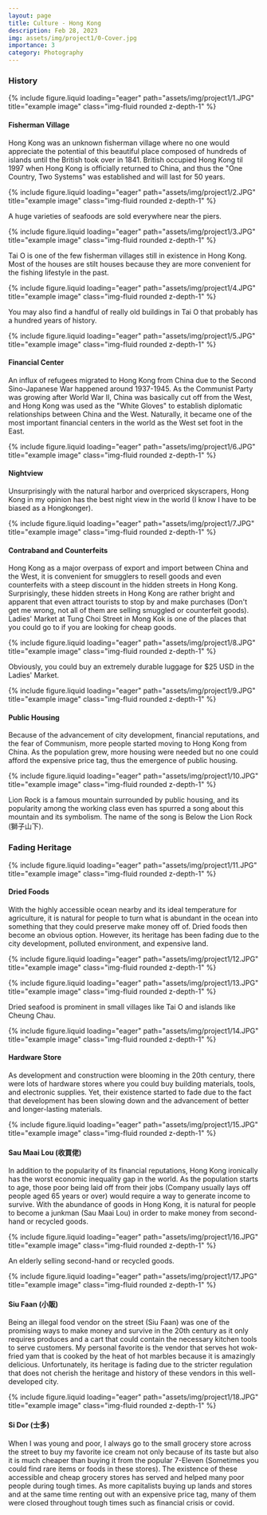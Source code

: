 ```yaml
---
layout: page
title: Culture - Hong Kong
description: Feb 28, 2023
img: assets/img/project1/0-Cover.jpg
importance: 3
category: Photography
---
```


<h3 class="card-title">History</h3>

{% include figure.liquid loading="eager" path="assets/img/project1/1.JPG" title="example image" class="img-fluid rounded z-depth-1" %}

<h4 class="card-title">Fisherman Village</h4>

Hong Kong was an unknown fisherman village where no one would appreciate the potential of this beautiful place composed of hundreds of islands until the British took over in 1841. British occupied Hong Kong til 1997 when Hong Kong is officially returned to China, and thus the "One Country, Two Systems" was established and will last for 50 years.

{% include figure.liquid loading="eager" path="assets/img/project1/2.JPG" title="example image" class="img-fluid rounded z-depth-1" %}

A huge varieties of seafoods are sold everywhere near the piers.

{% include figure.liquid loading="eager" path="assets/img/project1/3.JPG" title="example image" class="img-fluid rounded z-depth-1" %}

Tai O is one of the few fisherman villages still in existence in Hong Kong. Most of the houses are stilt houses because they are more convenient for the fishing lifestyle in the past.

{% include figure.liquid loading="eager" path="assets/img/project1/4.JPG" title="example image" class="img-fluid rounded z-depth-1" %}

You may also find a handful of really old buildings in Tai O that probably has a hundred years of history.

{% include figure.liquid loading="eager" path="assets/img/project1/5.JPG" title="example image" class="img-fluid rounded z-depth-1" %}

<h4 class="card-title">Financial Center</h4>

An influx of refugees migrated to Hong Kong from China due to the Second Sino-Japanese War happened around 1937-1945. As the Communist Party was growing after World War II, China was basically cut off from the West, and Hong Kong was used as the "White Gloves" to establish diplomatic relationships between China and the West. Naturally, it became one of the most important financial centers in the world as the West set foot in the East.

{% include figure.liquid loading="eager" path="assets/img/project1/6.JPG" title="example image" class="img-fluid rounded z-depth-1" %}

<h4 class="card-title">Nightview</h4>

Unsurprisingly with the natural harbor and overpriced skyscrapers, Hong Kong in my opinion has the best night view in the world (I know I have to be biased as a Hongkonger).

{% include figure.liquid loading="eager" path="assets/img/project1/7.JPG" title="example image" class="img-fluid rounded z-depth-1" %}

<h4 class="card-title">Contraband and Counterfeits</h4>

Hong Kong as a major overpass of export and import between China and the West, it is convenient for smugglers to resell goods and even counterfeits with a steep discount in the hidden streets in Hong Kong. Surprisingly, these hidden streets in Hong Kong are rather bright and apparent that even attract tourists to stop by and make purchases (Don't get me wrong, not all of them are selling smuggled or counterfeit goods). Ladies' Market at Tung Choi Street in Mong Kok is one of the places that you could go to if you are looking for cheap goods.

{% include figure.liquid loading="eager" path="assets/img/project1/8.JPG" title="example image" class="img-fluid rounded z-depth-1" %}

Obviously, you could buy an extremely durable luggage for $25 USD in the Ladies' Market.

{% include figure.liquid loading="eager" path="assets/img/project1/9.JPG" title="example image" class="img-fluid rounded z-depth-1" %}

<h4 class="card-title">Public Housing</h4>

Because of the advancement of city development, financial reputations, and the fear of Communism, more people started moving to Hong Kong from China. As the population grew, more housing were needed but no one could afford the expensive price tag, thus the emergence of public housing.

{% include figure.liquid loading="eager" path="assets/img/project1/10.JPG" title="example image" class="img-fluid rounded z-depth-1" %}

Lion Rock is a famous mountain surrounded by public housing, and its popularity among the working class even has spurred a song about this mountain and its symbolism. The name of the song is Below the Lion Rock (獅子山下).

<h3 class="card-title">Fading Heritage</h3>

{% include figure.liquid loading="eager" path="assets/img/project1/11.JPG" title="example image" class="img-fluid rounded z-depth-1" %}

<h4 class="card-title">Dried Foods</h4>

With the highly accessible ocean nearby and its ideal temperature for agriculture, it is natural for people to turn what is abundant in the ocean into something that they could preserve make money off of. Dried foods then become an obvious option. However, its heritage has been fading due to the city development, polluted environment, and expensive land.

{% include figure.liquid loading="eager" path="assets/img/project1/12.JPG" title="example image" class="img-fluid rounded z-depth-1" %}

{% include figure.liquid loading="eager" path="assets/img/project1/13.JPG" title="example image" class="img-fluid rounded z-depth-1" %}

Dried seafood is prominent in small villages like Tai O and islands like Cheung Chau.

{% include figure.liquid loading="eager" path="assets/img/project1/14.JPG" title="example image" class="img-fluid rounded z-depth-1" %}

<h4 class="card-title">Hardware Store</h4>

As development and construction were blooming in the 20th century, there were lots of hardware stores where you could buy building materials, tools, and electronic supplies. Yet, their existence started to fade due to the fact that development has been slowing down and the advancement of better and longer-lasting materials.

{% include figure.liquid loading="eager" path="assets/img/project1/15.JPG" title="example image" class="img-fluid rounded z-depth-1" %}

<h4 class="card-title">Sau Maai Lou (收買佬)</h4>

In addition to the popularity of its financial reputations, Hong Kong ironically has the worst economic inequality gap in the world. As the population starts to age, those poor being laid off from their jobs (Company usually lays off people aged 65 years or over) would require a way to generate income to survive. With the abundance of goods in Hong Kong, it is natural for people to become a junkman (Sau Maai Lou) in order to make money from second-hand or recycled goods.

{% include figure.liquid loading="eager" path="assets/img/project1/16.JPG" title="example image" class="img-fluid rounded z-depth-1" %}

An elderly selling second-hand or recycled goods.

{% include figure.liquid loading="eager" path="assets/img/project1/17.JPG" title="example image" class="img-fluid rounded z-depth-1" %}

<h4 class="card-title">Siu Faan (小販)</h4>

Being an illegal food vendor on the street (Siu Faan) was one of the promising ways to make money and survive in the 20th century as it only requires produces and a cart that could contain the necessary kitchen tools to serve customers. My personal favorite is the vendor that serves hot wok-fried yam that is cooked by the heat of hot marbles because it is amazingly delicious. Unfortunately, its heritage is fading due to the stricter regulation that does not cherish the heritage and history of these vendors in this well-developed city.

{% include figure.liquid loading="eager" path="assets/img/project1/18.JPG" title="example image" class="img-fluid rounded z-depth-1" %}

<h4 class="card-title">Si Dor (士多)</h4>

When I was young and poor, I always go to the small grocery store across the street to buy my favorite ice cream not only because of its taste but also it is much cheaper than buying it from the popular 7-Eleven (Sometimes you could find rare items or foods in these stores). The existence of these accessible and cheap grocery stores has served and helped many poor people during tough times. As more capitalists buying up lands and stores and at the same time renting out with an expensive price tag, many of them were closed throughout tough times such as financial crisis or covid.
